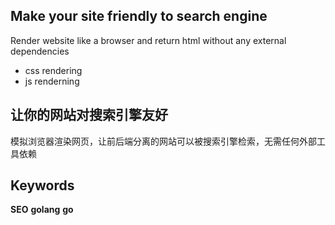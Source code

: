 ## Make your site friendly to search engine
Render website like a browser and return html without any external dependencies
- css rendering
- js renderning
## 让你的网站对搜索引擎友好
模拟浏览器渲染网页，让前后端分离的网站可以被搜索引擎检索，无需任何外部工具依赖

## Keywords
**SEO** **golang** **go**
